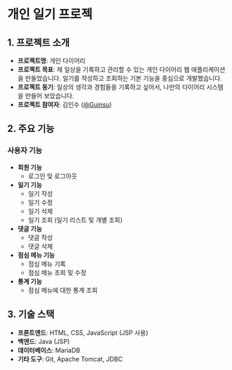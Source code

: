 # 개인 일기 프로젝

## 1. 프로젝트 소개
- **프로젝트명**: 개인 다이어리 
- **프로젝트 목표**: 제 일상을 기록하고 관리할 수 있는 개인 다이어리 웹 애플리케이션을 만들었습니다. 일기를 작성하고 조회하는 기본 기능을 중심으로 개발했습니다.
- **프로젝트 동기**: 일상의 생각과 경험들을 기록하고 싶어서, 나만의 다이어리 시스템을 만들어 보았습니다.
- **프로젝트 참여자**: 김인수 ([@Guinsu](https://github.com/Guinsu))

## 2. 주요 기능
### 사용자 기능
- **회원 기능**
  - 로그인 및 로그아웃
- **일기 기능**
  - 일기 작성
  - 일기 수정
  - 일기 삭제
  - 일기 조회 (일기 리스트 및 개별 조회)
- **댓글 기능**
  - 댓글 작성
  - 댓글 삭제
- **점심 메뉴 기능**
  - 점심 메뉴 기록
  - 점심 메뉴 조회 및 수정
- **통계 기능**
  - 점심 메뉴에 대한 통계 조회

## 3. 기술 스택
- **프론트엔드**: HTML, CSS, JavaScript (JSP 사용)
- **백엔드**: Java (JSP)
- **데이터베이스**: MariaDB
- **기타 도구**: Git, Apache Tomcat, JDBC
